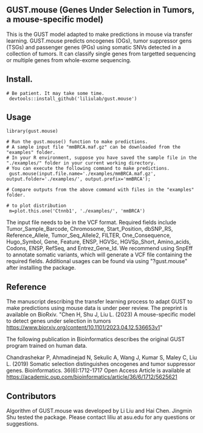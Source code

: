 ## GUST.mouse (Genes Under Selection in Tumors, a mouse-specific model)
This is the GUST model adapted to make predictions in mouse via transfer learning.
GUST.mouse predicts oncogenes (OGs), tumor suppressor gens (TSGs) and passenger genes (PGs) using somatic SNVs detected in a collection of tumors. It can classify single genes from targetted sequencing or multiple genes from whole-exome sequencing. 

## Install. 
````
# Be patient. It may take some time.
 devtools::install_github('liliulab/gust.mouse')
````

## Usage
```` 
library(gust.mouse)

# Run the gust.mouse() function to make predictions.
# A sample input file "mmBRCA.maf.gz" can be downloaded from the "examples" folder. 
# In your R environment, suppose you have saved the sample file in the "./examples/" folder in your current working directory.
# You can execute the following command to make predictions.
 gust.mouse(input.file.name='./examples/mmBRCA.maf.gz', output.folder='./examples/', output.prefix='mmBRCA');

# Compare outputs from the above command with files in the "examples" folder.
 
# to plot distribution
 m=plot.this.one('Ctnnb1', './examples/', 'mmBRCA') 
````

The input file needs to be in the VCF format. Required fields include Tumor_Sample_Barcode, Chromosome, Start_Position, dbSNP_RS, Reference_Allele, Tumor_Seq_Allele2, FILTER, One_Consequence, Hugo_Symbol, Gene, Feature, ENSP, HGVSc, HGVSp_Short, Amino_acids, Codons, ENSP, RefSeq, and Entrez_Gene_Id. We recommend using SnpEff to annotate somatic variants, which will generate a VCF file containing the required fields.
Additional usages can be found via using "?gust.mouse" after installing the package.

## Reference
The manuscript describing the transfer learning process to adapt GUST to make predictions using mouse data is under peer review. The preprint is available on BioRxiv. "Chen H, Shu J, Liu L. (2023) A mouse-specific model to detect genes under selection in tumors https://www.biorxiv.org/content/10.1101/2023.04.12.536653v1"

The following publication in Bioinformatics describes the original GUST program trained on human data.

Chandrashekar P, Ahmadinejad N, Sekulic A, Wang J, Kumar S, Maley C, Liu L. (2019) Somatic selection distinguishes oncogenes and tumor suppressor genes. Bioinformatics. 36(6):1712-1717 
Open Access Article is available at https://academic.oup.com/bioinformatics/article/36/6/1712/5625621


## Contributors
Algorithm of GUST.mouse was developed by Li Liu and Hai Chen. Jingmin Shu tested the package. Please contact liliu at asu.edu for any questions or suggestions.